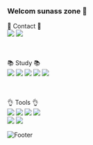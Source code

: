 ### Welcom sunass zone 👋

:e-mail: Contact :e-mail:
<br>
<a target="_blank" href="mailto:gina305496@gmail.com"><img src="https://img.shields.io/badge/Gmail-EA4335?style=flat-square&logo=Gmail&logoColor=white"/></a>
<a target="_blank" href="https://sunow.tistory.com/"><img src="https://img.shields.io/badge/Tistory-000000?style=flat-square&logo=Tistory&logoColor=white"/></a>
<br>
<br>
<br>

:books: Study :books:
<br>
<img src="https://img.shields.io/badge/JAVA-007ACC?style=flat-square&logo=&logoColor=white"/>
<img src="https://img.shields.io/badge/SpringBoot-6DB33F?style=flat-square&logo=&logoColor=white"/>
<img src="https://img.shields.io/badge/Python-3776AB?style=flat-square&logo=Python&logoColor=white"/>
<img src="https://img.shields.io/badge/Vue.js-4FC08D?style=flat-square&logo=Vue.js&logoColor=white"/>
<img src="https://img.shields.io/badge/Amazon AWS-232F3E?style=flat-square&logo=AmazonAWS&logoColor=white"/>
<br>
<br>
<br>



:ok_hand: Tools :ok_hand:
<br>
<img src="https://img.shields.io/badge/VisualStudioCode-007ACC?style=flat-square&logo=visualstudiocode&logoColor=white"/>
<img src="https://img.shields.io/badge/IntelliJIDEA-000000?style=flat-square&logo=intelliJIDEA&logoColor=white"/>
<img src="https://img.shields.io/badge/GitHub-181717?style=flat-square&logo=gitHub&logoColor=white"/>
<img src="https://img.shields.io/badge/GitLab-FC6D26?style=flat-square&logo=gitLab&logoColor=white"/><br>
<img src="https://img.shields.io/badge/MySQL-4479A1?style=flat-square&logo=MySQL&logoColor=white"/>
<img src="https://img.shields.io/badge/Amazon DynamoDB-4053D6?style=flat-square&logo=AmazonDynamoDB&logoColor=white"/>

![Footer](https://capsule-render.vercel.app/api?type=waving&color=auto&height=200&section=footer)

